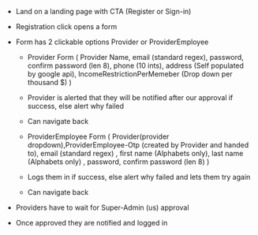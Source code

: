 - Land on a landing page with CTA (Register or Sign-in)

- Registration click opens a form

- Form has 2 clickable options Provider or ProviderEmployee
  * Provider Form ( Provider Name, email (standard regex), password, confirm password (len 8), phone (10 ints), address (Self populated by google api),
    IncomeRestrictionPerMemeber (Drop down per thousand $) )
  * Provider is alerted that they will be notified after our approval if success, else alert why failed
  * Can navigate back
  
  * ProviderEmployee Form ( Provider(provider dropdown),ProviderEmployee-Otp (created by Provider and handed to), email (standard regex) , first name (Alphabets only), last name (Alphabets only) , password, confirm password (len 8) )
  * Logs them in if success, else alert why failed and lets them try again
  * Can navigate back

- Providers have to wait for Super-Admin (us) approval

- Once approved they are notified and logged in
